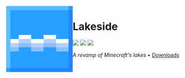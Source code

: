 <img src="icon.png" align="left" width="180px"/>

# Lakeside

[![](https://img.shields.io/github/license/Juuxel/Lakeside.svg)](COPYING) [![](https://img.shields.io/github/release/Juuxel/Lakeside.svg)](https://github.com/Juuxel/Lakeside/releases) ![](https://img.shields.io/badge/minecraft-1.15-blueviolet.svg)

*A revamp of Minecraft's lakes* • [Downloads](https://github.com/Juuxel/Lakeside/releases)
